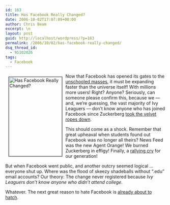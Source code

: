 ```yaml
---
id: 163
title: Has Facebook Really Changed?
date: 2006-10-02T17:07:09+00:00
author: Chris Beam
excerpt: \n
layout: post
guid: http://localhost/wordpress/?p=163
permalink: /2006/10/02/has-facebook-really-changed/
dsq_thread_id:
  - 95102026
tags:
  - Facebook
---
```

<img width="167" vspace="10" hspace="10" height="250" border="1" align="left" src="http://www.ivygateblog.com/wp-content/uploads/2006/10/news-yawn.jpg" alt="Has Facebook Really Changed?" />Now that Facebook has opened its gates to the [unschooled masses](http://www.ivygateblog.com/2006/09/in_lieu_of_flowers_please_send_pokes.html), it must be expanding faster than the universe itself! With millions more users! Right? Anyone? Seriously, can someone please confirm this, because we &#8212; and, we&#8217;re guessing, the vast majority of Ivy Leaguers &#8212; don&#8217;t know anyone who has joined Facebook since Zuckerberg [took the velvet ropes down](http://blog.facebook.com/blog.php?post=2210227130).

This should come as a shock. Remember that great upheaval when students found out Facebook was no longer all theirs? News Feed was the new Agent Orange! We burned Zuckerberg in effigy! Finally,&nbsp;a [rallying cry](http://www.ivygateblog.com/2006/09/black_tuesday_well_never_forget_where_we_were_1.html) for our generation!

But when Facebook went public, and another outcry seemed logical &#8230; everyone shut up. Where was the flood of skeezy shadeballs without &#8220;.edu&#8221; email accounts? Our theory: The change never registered because _Ivy Leaguers don&#8217;t know anyone who didn&#8217;t attend college_.

Whatever. The next great reason to hate Facebook is [already about to hatch](http://www.adweek.com/aw/iq_interactive/article_display.jsp?vnu_content_id=1003189680).